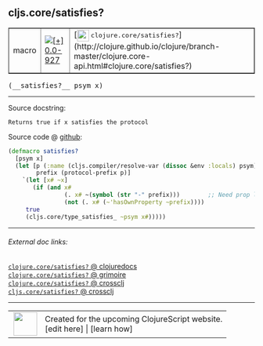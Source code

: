 ## cljs.core/satisfies?



 <table border="1">
<tr>
<td>macro</td>
<td><a href="https://github.com/cljsinfo/cljs-api-docs/tree/0.0-927"><img valign="middle" alt="[+] 0.0-927" title="Added in 0.0-927" src="https://img.shields.io/badge/+-0.0--927-lightgrey.svg"></a> </td>
<td>
[<img height="24px" valign="middle" src="http://i.imgur.com/1GjPKvB.png"> <samp>clojure.core/satisfies?</samp>](http://clojure.github.io/clojure/branch-master/clojure.core-api.html#clojure.core/satisfies?)
</td>
</tr>
</table>


 <samp>
(__satisfies?__ psym x)<br>
</samp>

---





Source docstring:

```
Returns true if x satisfies the protocol
```


Source code @ [github](https://github.com/clojure/clojurescript/blob/r993/src/clj/cljs/core.clj#L422-L432):

```clj
(defmacro satisfies?
  [psym x]
  (let [p (:name (cljs.compiler/resolve-var (dissoc &env :locals) psym))
        prefix (protocol-prefix p)]
    `(let [x# ~x]
       (if (and x#
                (. x# ~(symbol (str "-" prefix)))        ;; Need prop lookup here
                (not (. x# (~'hasOwnProperty ~prefix))))
	 true
	 (cljs.core/type_satisfies_ ~psym x#)))))
```

<!--
Repo - tag - source tree - lines:

 <pre>
clojurescript @ r993
└── src
    └── clj
        └── cljs
            └── <ins>[core.clj:422-432](https://github.com/clojure/clojurescript/blob/r993/src/clj/cljs/core.clj#L422-L432)</ins>
</pre>

-->

---



###### External doc links:

[`clojure.core/satisfies?` @ clojuredocs](http://clojuredocs.org/clojure.core/satisfies_q)<br>
[`clojure.core/satisfies?` @ grimoire](http://conj.io/store/v1/org.clojure/clojure/1.7.0-beta3/clj/clojure.core/satisfies%3F/)<br>
[`clojure.core/satisfies?` @ crossclj](http://crossclj.info/fun/clojure.core/satisfies%3F.html)<br>
[`cljs.core/satisfies?` @ crossclj](http://crossclj.info/fun/cljs.core/satisfies%3F.html)<br>

---

 <table>
<tr><td>
<img valign="middle" align="right" width="48px" src="http://i.imgur.com/Hi20huC.png">
</td><td>
Created for the upcoming ClojureScript website.<br>
[edit here] | [learn how]
</td></tr></table>

[edit here]:https://github.com/cljsinfo/cljs-api-docs/blob/master/cljsdoc/cljs.core_satisfiesQMARK.cljsdoc
[learn how]:https://github.com/cljsinfo/cljs-api-docs/wiki/cljsdoc-files

<!--

This information was too distracting to show to readers, but I'll leave it
commented here since it is helpful to:

- pretty-print the data used to generate this document
- and show how to retrieve that data



The API data for this symbol:

```clj
{:ns "cljs.core",
 :name "satisfies?",
 :signature ["[psym x]"],
 :history [["+" "0.0-927"]],
 :type "macro",
 :full-name-encode "cljs.core_satisfiesQMARK",
 :source {:code "(defmacro satisfies?\n  [psym x]\n  (let [p (:name (cljs.compiler/resolve-var (dissoc &env :locals) psym))\n        prefix (protocol-prefix p)]\n    `(let [x# ~x]\n       (if (and x#\n                (. x# ~(symbol (str \"-\" prefix)))        ;; Need prop lookup here\n                (not (. x# (~'hasOwnProperty ~prefix))))\n\t true\n\t (cljs.core/type_satisfies_ ~psym x#)))))",
          :title "Source code",
          :repo "clojurescript",
          :tag "r993",
          :filename "src/clj/cljs/core.clj",
          :lines [422 432]},
 :full-name "cljs.core/satisfies?",
 :clj-symbol "clojure.core/satisfies?",
 :docstring "Returns true if x satisfies the protocol"}

```

Retrieve the API data for this symbol:

```clj
;; from Clojure REPL
(require '[clojure.edn :as edn])
(-> (slurp "https://raw.githubusercontent.com/cljsinfo/cljs-api-docs/catalog/cljs-api.edn")
    (edn/read-string)
    (get-in [:symbols "cljs.core/satisfies?"]))
```

-->
